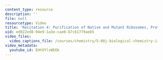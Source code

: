 ```yaml
---
content_type: resource
description: ''
file: null
resourcetype: Video
title: 'Recitation 4: Purification of Native and Mutant Ribosomes, Protein Purification'
uid: ed022ed8-94e9-1a3e-cae0-67c61779aeb5
video_files:
  video_captions_file: /courses/chemistry/5-08j-biological-chemistry-ii-spring-2016/lecture-recitation-videos/recitation-4/EHtOYlvWE6k.vtt
video_metadata:
  youtube_id: EHtOYlvWE6k
---
```

